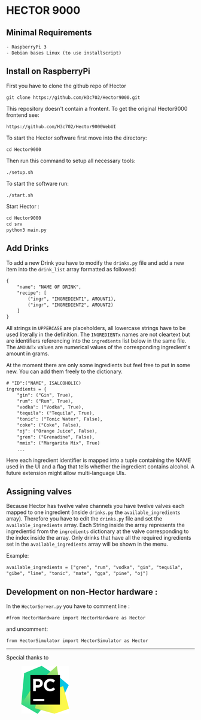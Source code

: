 HECTOR 9000
======================

Minimal Requirements 
---

	- RaspberryPi 3
	- Debian bases Linux (to use installscript)

Install on RaspberryPi
----
First you have to clone the github repo of Hector

	git clone https://github.com/H3c702/Hector9000.git

This repository doesn't contain a frontent. To get the original Hector9000 frontend see: 

	https://github.com/H3c702/Hector9000WebUI

To start the Hector software first move into the directory:

	cd Hector9000

Then run this command to setup all necessary tools:

	./setup.sh

To start the software run:

	./start.sh


Start Hector :

	cd Hector9000
	cd srv
	python3 main.py

Add Drinks
---

To add a new Drink you have to modify the `drinks.py` file and add a new item into the `drink_list` array formatted as followed:

	{
        "name": "NAME OF DRINK",
        "recipe": [
            ("ingr", "INGREDIENT1", AMOUNT1),
            ("ingr", "INGREDIENT2", AMOUNT2)
        ]	
    }

All strings in `UPPERCASE` are placeholders, all lowercase strings have to be used literally in the definition. The `INGREDIENTx` names are not cleartext but are identifiers referencing into the `ingredients` list below in the same file. The `AMOUNTx` values are numerical values of the corresponding ingredient's amount in grams.

At the moment there are only some ingredients but feel free to put in some new. You can add them freely to the dictionary.

	# "ID":("NAME", ISALCOHOLIC)
	ingredients = {
		"gin": ("Gin", True),
		"rum": ("Rum", True),
		"vodka": ("Vodka", True),
		"tequila": ("Tequila", True),
		"tonic": ("Tonic Water", False),
		"coke": ("Coke", False),
		"oj": ("Orange Juice", False),
		"gren": ("Grenadine", False),
		"mmix": ("Margarita Mix", True)
		...

Here each ingredient identifier is mapped into a tuple containing the NAME used in the UI and a flag that tells whether the ingredient contains alcohol.
A future extension might allow multi-language UIs.

Assigning valves
---

Because Hector has twelve valve channels you have twelve valves each mapped to one ingredient (inside `drinks.py` the  `available_ingredients` array).
Therefore you have to edit the `drinks.py` file and set the `available_ingredients` array. Each String inside the array represents the ingredientid from the `ingredients` dictionary at the valve corresponding to the index inside the array.
Only drinks that have all the required ingredients set in the `available_ingredients` array will be shown in the menu.


Example:

	available_ingredients = ["gren", "rum", "vodka", "gin", "tequila", "gibe", "lime", "tonic", "mate", "gga", "pine", "oj"]



Development on non-Hector hardware :
---

In the `HectorServer.py` you have to comment line :
	
	#from HectorHardware import HectorHardware as Hector

and uncomment:

	from HectorSimulator import HectorSimulator as Hector


---
Special thanks to
<div>

  <a href="https://www.jetbrains.com/pycharm/">
    <img alt="PyCharm" width="128" heigth="128" hspace="40" src="./images/PyCharm_logo.png">
  </a>

</div>

